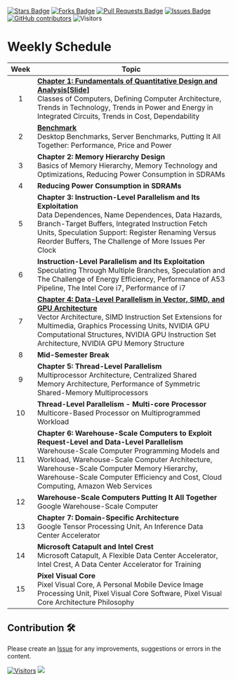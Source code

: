 <a href="https://github.com/drshahizan/project-management/stargazers"><img src="https://img.shields.io/github/stars/drshahizan/project-management" alt="Stars Badge"/></a>
<a href="https://github.com/drshahizan/project-management/network/members"><img src="https://img.shields.io/github/forks/drshahizan/project-management" alt="Forks Badge"/></a>
<a href="https://github.com/drshahizan/project-management/pulls"><img src="https://img.shields.io/github/issues-pr/drshahizan/project-management" alt="Pull Requests Badge"/></a>
<a href="https://github.com/drshahizan/project-management"><img src="https://img.shields.io/github/issues/drshahizan/project-management" alt="Issues Badge"/></a>
<a href="https://github.com/drshahizan/project-management/graphs/contributors"><img alt="GitHub contributors" src="https://img.shields.io/github/contributors/drshahizan/project-management?color=2b9348"></a>
![Visitors](https://api.visitorbadge.io/api/visitors?path=https%3A%2F%2Fgithub.com%2Fdrshahizan%2Fproject-management&labelColor=%23d9e3f0&countColor=%23697689&style=flat)

# Weekly Schedule

| Week   | Topic                                                                                                          |
|:-----:|----------------------------------------------------------------------------------------------------------------|
| 1   | **[Chapter 1: Fundamentals of Quantitative Design and Analysis](./week/week1.md)[[Slide]](https://github.com/drshahizan/computer-system/blob/main/images/week1/Chapter1.pptx)**<br>Classes of Computers, Defining Computer Architecture, Trends in Technology, Trends in Power and Energy in Integrated Circuits, Trends in Cost, Dependability |
| 2   | **[Benchmark](./week/week2.md)**<br>Desktop Benchmarks, Server Benchmarks, Putting It All Together: Performance, Price and Power   |
| 3   | **Chapter 2: Memory Hierarchy Design**<br>Basics of Memory Hierarchy, Memory Technology and Optimizations, Reducing Power Consumption in SDRAMs |
| 4   | **Reducing Power Consumption in SDRAMs**                                                                        |
| 5   | **Chapter 3: Instruction-Level Parallelism and Its Exploitation**<br>Data Dependences, Name Dependences, Data Hazards, Branch-Target Buffers, Integrated Instruction Fetch Units, Speculation Support: Register Renaming Versus Reorder Buffers, The Challenge of More Issues Per Clock |
| 6   | **Instruction-Level Parallelism and Its Exploitation**<br>Speculating Through Multiple Branches, Speculation and The Challenge of Energy Efficiency, Performance of A53 Pipeline, The Intel Core i7, Performance of i7 |
| 7   | **[Chapter 4: Data-Level Parallelism in Vector, SIMD, and GPU Architecture](./week/week4.md)**<br>Vector Architecture, SIMD Instruction Set Extensions for Multimedia, Graphics Processing Units, NVIDIA GPU Computational Structures, NVIDIA GPU Instruction Set Architecture, NVIDIA GPU Memory Structure |
| 8   | **Mid-Semester Break**                                                                                         |
| 9   | **Chapter 5: Thread-Level Parallelism**<br>Multiprocessor Architecture, Centralized Shared Memory Architecture, Performance of Symmetric Shared-Memory Multiprocessors |
| 10  | **Thread-Level Parallelism - Multi-core Processor**<br>Multicore-Based Processor on Multiprogrammed Workload    |
| 11  | **Chapter 6: Warehouse-Scale Computers to Exploit Request-Level and Data-Level Parallelism**<br>Warehouse-Scale Computer Programming Models and Workload, Warehouse-Scale Computer Architecture, Warehouse-Scale Computer Memory Hierarchy, Warehouse-Scale Computer Efficiency and Cost, Cloud Computing, Amazon Web Services |
| 12  | **Warehouse-Scale Computers Putting It All Together**<br>Google Warehouse-Scale Computer                        |
| 13  | **Chapter 7: Domain-Specific Architecture**<br>Google Tensor Processing Unit, An Inference Data Center Accelerator |
| 14  | **Microsoft Catapult and Intel Crest**<br>Microsoft Catapult, A Flexible Data Center Accelerator, Intel Crest, A Data Center Accelerator for Training |
| 15  | **Pixel Visual Core**<br>Pixel Visual Core, A Personal Mobile Device Image Processing Unit, Pixel Visual Core Software, Pixel Visual Core Architecture Philosophy |



## Contribution 🛠️
Please create an [Issue](https://github.com/drshahizan/project-management/issues) for any improvements, suggestions or errors in the content.

[![Visitors](https://api.visitorbadge.io/api/visitors?path=https%3A%2F%2Fgithub.com%2Fdrshahizan&labelColor=%23697689&countColor=%23555555&style=plastic)](https://visitorbadge.io/status?path=https%3A%2F%2Fgithub.com%2Fdrshahizan)
![](https://hit.yhype.me/github/profile?user_id=81284918)
